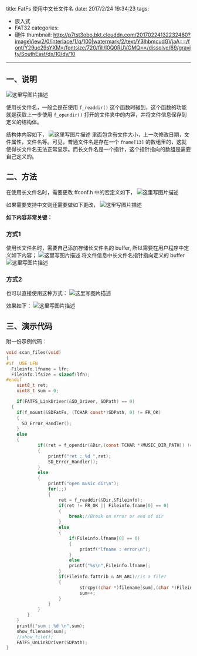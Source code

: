 title: FatFs 使用中文长文件名
date: 2017/2/24 19:34:23
tags:
- 嵌入式
- FAT32
categories:
- 硬件
thumbnail: http://p7tst3obo.bkt.clouddn.com/20170224132232460?imageView2/0/interlace/1/q/100|watermark/2/text/Y3lhbmcudGVjaA==/font/Y29uc29sYXM=/fontsize/720/fill/I0Q0RUVGMQ==/dissolve/69/gravity/SouthEast/dx/10/dy/10
---


## 一、说明

![这里写图片描述](http://p7tst3obo.bkt.clouddn.com/20170224132232460?imageView2/0/interlace/1/q/100|watermark/2/text/Y3lhbmcudGVjaA==/font/Y29uc29sYXM=/fontsize/720/fill/I0Q0RUVGMQ==/dissolve/69/gravity/SouthEast/dx/10/dy/10)

<!-- more -->

使用长文件名，一般会是在使用 `f_readdir()` 这个函数时碰到，这个函数的功能就是获取上一步使用 `f_opendir()` 打开的文件夹中的内容，并将文件信息保存到定义的结构体。


结构体内容如下，
![这里写图片描述](http://p7tst3obo.bkt.clouddn.com/20170224133146238?imageView2/0/interlace/1/q/100|watermark/2/text/Y3lhbmcudGVjaA==/font/Y29uc29sYXM=/fontsize/720/fill/I0Q0RUVGMQ==/dissolve/69/gravity/SouthEast/dx/10/dy/10)
里面包含有文件大小，上一次修改日期，文件属性，文件名等。可见，普通文件名是存在一个 `fname[13]` 的数组里的，这就使得长文件名无法正常显示。而长文件名是一个指针，这个指针指向的数组是需要自己定义的。

## 二、方法

在使用长文件名时，需要更改 ffconf.h 中的宏定义如下，
![这里写图片描述](http://p7tst3obo.bkt.clouddn.com/20170224132258711?imageView2/0/interlace/1/q/100|watermark/2/text/Y3lhbmcudGVjaA==/font/Y29uc29sYXM=/fontsize/720/fill/I0Q0RUVGMQ==/dissolve/69/gravity/SouthEast/dx/10/dy/10)

如果需要支持中文则还需要做如下更改，
![这里写图片描述](http://p7tst3obo.bkt.clouddn.com/20170224132319663?imageView2/0/interlace/1/q/100|watermark/2/text/Y3lhbmcudGVjaA==/font/Y29uc29sYXM=/fontsize/720/fill/I0Q0RUVGMQ==/dissolve/69/gravity/SouthEast/dx/10/dy/10)

**如下内容非常关键：**

### 方式1
使用长文件名时，需要自己添加存储长文件名的 buffer, 所以需要在用户程序中定义如下内容；
![这里写图片描述](http://p7tst3obo.bkt.clouddn.com/20170224132405274?imageView2/0/interlace/1/q/100|watermark/2/text/Y3lhbmcudGVjaA==/font/Y29uc29sYXM=/fontsize/720/fill/I0Q0RUVGMQ==/dissolve/69/gravity/SouthEast/dx/10/dy/10)
将文件信息中长文件名指针指向定义的 buffer
![这里写图片描述](http://p7tst3obo.bkt.clouddn.com/20170224132431648?imageView2/0/interlace/1/q/100|watermark/2/text/Y3lhbmcudGVjaA==/font/Y29uc29sYXM=/fontsize/720/fill/I0Q0RUVGMQ==/dissolve/69/gravity/SouthEast/dx/10/dy/10)

### 方式2
也可以直接使用这种方式：
![这里写图片描述](http://p7tst3obo.bkt.clouddn.com/20170224192936262?imageView2/0/interlace/1/q/100|watermark/2/text/Y3lhbmcudGVjaA==/font/Y29uc29sYXM=/fontsize/720/fill/I0Q0RUVGMQ==/dissolve/69/gravity/SouthEast/dx/10/dy/10)

效果如下：
![这里写图片描述](http://p7tst3obo.bkt.clouddn.com/20170224132524589?imageView2/0/interlace/1/q/100|watermark/2/text/Y3lhbmcudGVjaA==/font/Y29uc29sYXM=/fontsize/720/fill/I0Q0RUVGMQ==/dissolve/69/gravity/SouthEast/dx/10/dy/10)


## 三、演示代码

附一份示例代码：
```c
void scan_files(void)
{
#if _USE_LFN
  Fileinfo.lfname = lfn;
  Fileinfo.lfsize = sizeof(lfn);
#endif
	uint8_t ret;
	uint8_t sum = 0;

	if(FATFS_LinkDriver(&SD_Driver, SDPath) == 0)
  {
    if(f_mount(&SDFatFs, (TCHAR const*)SDPath, 0) != FR_OK)
    {
      SD_Error_Handler();
    }
    else
    {
			if((ret = f_opendir(&Dir,(const TCHAR *)MUSIC_DIR_PATH)) != FR_OK)
			{
				printf("ret : %d ",ret);
				SD_Error_Handler();
			}
			else
			{
				printf("open music dir\n");
				for(;;)
				{
					ret = f_readdir(&Dir,&Fileinfo);
					if(ret != FR_OK || Fileinfo.fname[0] == 0)
					{
						break;//Break on error or end of dir
					}
					else
					{
						if(Fileinfo.lfname[0] == 0)
						{
							printf("lfname : error\n");
						}
						else
						printf("%s\n",Fileinfo.lfname);
					}
					if(Fileinfo.fattrib & AM_ARC)//is a file?
					{
							strcpy((char *)filename[sum],(char *)Fileinfo.lfname);
							sum++;
					}
				}
			}
		}
	}
	printf("sum : %d \n",sum);
	show_filename(sum);
	//show_file();
	FATFS_UnLinkDriver(SDPath);
}
```
